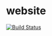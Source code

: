 website
=======
[![Build Status](https://travis-ci.org/Feralo/website.svg?branch=master)](https://travis-ci.org/Feralo/website)
